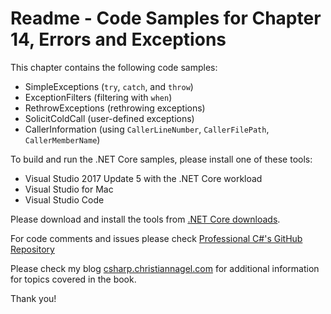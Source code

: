 # Readme - Code Samples for Chapter 14, Errors and Exceptions

This chapter contains the following code samples:

* SimpleExceptions (`try`, `catch`, and `throw`)
* ExceptionFilters (filtering with  `when`)
* RethrowExceptions (rethrowing exceptions)
* SolicitColdCall (user-defined exceptions)
* CallerInformation (using `CallerLineNumber`, `CallerFilePath`, `CallerMemberName`)

To build and run the .NET Core samples, please install one of these tools:

* Visual Studio 2017 Update 5 with the .NET Core workload
* Visual Studio for Mac
* Visual Studio Code

Please download and install the tools from [.NET Core downloads](https://www.microsoft.com/net/core).
 
For code comments and issues please check [Professional C#'s GitHub Repository](https://github.com/ProfessionalCSharp/ProfessionalCSharp7)

Please check my blog [csharp.christiannagel.com](https://csharp.christiannagel.com "csharp.christiannagel.com") for additional information for topics covered in the book.

Thank you!